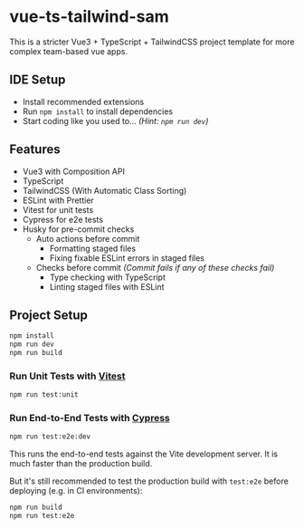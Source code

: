 # vue-ts-tailwind-sam

This is a stricter Vue3 + TypeScript + TailwindCSS project template for more complex team-based vue apps.

## IDE Setup

- Install recommended extensions
- Run `npm install` to install dependencies
- Start coding like you used to... _(Hint: `npm run dev`)_

## Features

- Vue3 with Composition API
- TypeScript
- TailwindCSS (With Automatic Class Sorting)
- ESLint with Prettier
- Vitest for unit tests
- Cypress for e2e tests
- Husky for pre-commit checks
  - Auto actions before commit
    - Formatting staged files
    - Fixing fixable ESLint errors in staged files
  - Checks before commit _(Commit fails if any of these checks fail)_
    - Type checking with TypeScript
    - Linting staged files with ESLint

## Project Setup

```sh
npm install
npm run dev
npm run build
```

### Run Unit Tests with [Vitest](https://vitest.dev/)

```sh
npm run test:unit
```

### Run End-to-End Tests with [Cypress](https://www.cypress.io/)

```sh
npm run test:e2e:dev
```

This runs the end-to-end tests against the Vite development server.
It is much faster than the production build.

But it's still recommended to test the production build with `test:e2e` before deploying (e.g. in CI environments):

```sh
npm run build
npm run test:e2e
```
